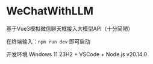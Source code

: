 # WeChatWithLLM
基于Vue3模拟微信聊天框接入大模型API（十分简陋）

在终端输入：`npm run dev` 即可启动

开发环境 Windows 11 23H2 + VSCode + Node.js v20.14.0
